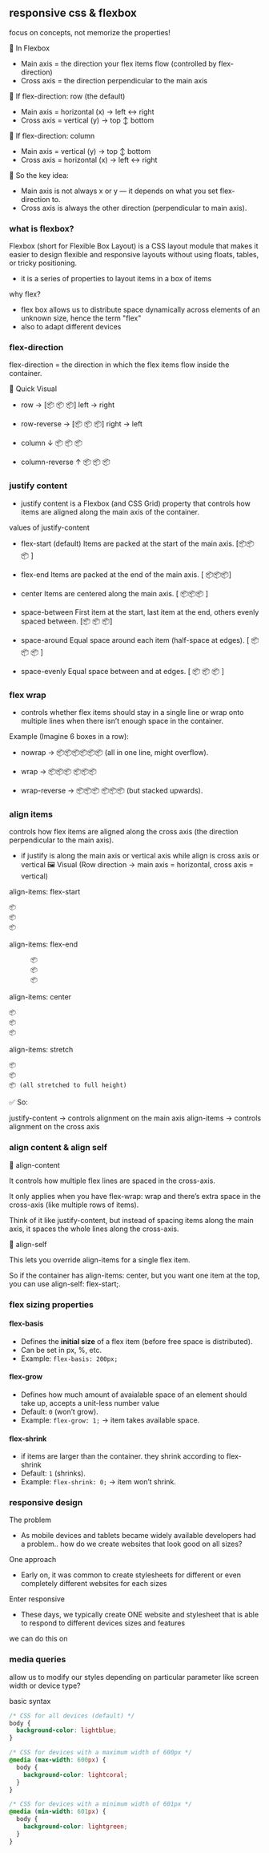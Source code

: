 ## responsive css & flexbox

focus on concepts, not memorize the properties!

🔑 In Flexbox

- Main axis = the direction your flex items flow (controlled by flex-direction)
- Cross axis = the direction perpendicular to the main axis

🔎 If flex-direction: row (the default)

- Main axis = horizontal (x) → left ↔ right
- Cross axis = vertical (y) → top ↕ bottom

🔎 If flex-direction: column

- Main axis = vertical (y) → top ↕ bottom
- Cross axis = horizontal (x) → left ↔ right

📌 So the key idea:

- Main axis is not always x or y — it depends on what you set flex-direction to.
- Cross axis is always the other direction (perpendicular to main axis).

### what is flexbox?

Flexbox (short for Flexible Box Layout) is a CSS layout module that makes it easier to design flexible and responsive layouts without using floats, tables, or tricky positioning.

- it is a series of properties to layout items in a box of items

why flex?

- flex box allows us to distribute space dynamically across elements of an unknown size, hence the term "flex"
- also to adapt different devices

### flex-direction

flex-direction = the direction in which the flex items flow inside the container.

📌 Quick Visual

- row → [📦 📦 📦] left → right

- row-reverse → [📦 📦 📦] right → left

- column ↓
  📦
  📦
  📦

- column-reverse ↑
  📦
  📦
  📦

### justify content

- justify content is a Flexbox (and CSS Grid) property that controls how items are aligned along the main axis of the container.

values of justify-content

- flex-start (default)
  Items are packed at the start of the main axis.
  [📦📦📦 ]

- flex-end
  Items are packed at the end of the main axis.
  [ 📦📦📦]

- center
  Items are centered along the main axis.
  [ 📦📦📦 ]

- space-between
  First item at the start, last item at the end, others evenly spaced between.
  [📦 📦 📦]

- space-around
  Equal space around each item (half-space at edges).
  [ 📦 📦 📦 ]

- space-evenly
  Equal space between and at edges.
  [ 📦 📦 📦 ]

### flex wrap

- controls whether flex items should stay in a single line or wrap onto multiple lines when there isn’t enough space in the container.

Example (Imagine 6 boxes in a row):

- nowrap → 📦📦📦📦📦📦 (all in one line, might overflow).

- wrap →
  📦📦📦
  📦📦📦

- wrap-reverse →
  📦📦📦
  📦📦📦 (but stacked upwards).

### align items

controls how flex items are aligned along the cross axis (the direction perpendicular to the main axis).

- if justify is along the main axis or vertical axis while align is cross axis or vertical
  🖼 Visual (Row direction → main axis = horizontal, cross axis = vertical)

align-items: flex-start

```
📦
📦
📦
```

align-items: flex-end

```
      📦
      📦
      📦
```

align-items: center

```
📦
📦
📦
```

align-items: stretch

```
📦
📦
📦 (all stretched to full height)
```

✅ So:

justify-content → controls alignment on the main axis
align-items → controls alignment on the cross axis

### align content & align self

🔹 align-content

It controls how multiple flex lines are spaced in the cross-axis.

It only applies when you have flex-wrap: wrap and there’s extra space in the cross-axis (like multiple rows of items).

Think of it like justify-content, but instead of spacing items along the main axis, it spaces the whole lines along the cross-axis.

🔹 align-self

This lets you override align-items for a single flex item.

So if the container has align-items: center, but you want one item at the top, you can use align-self: flex-start;.

### flex sizing properties

#### flex-basis

- Defines the **initial size** of a flex item (before free space is distributed).
- Can be set in px, %, etc.
- Example: `flex-basis: 200px;`

#### flex-grow

- Defines how much amount of avaialable space of an element should take up, accepts a unit-less number value
- Default: `0` (won’t grow).
- Example: `flex-grow: 1;` → item takes available space.

#### flex-shrink

- if items are larger than the container. they shrink according to flex-shrink
- Default: `1` (shrinks).
- Example: `flex-shrink: 0;` → item won’t shrink.

### responsive design

The problem

- As mobile devices and tablets became widely available developers had a problem.. how do we create websites that look good on all sizes?

One approach

- Early on, it was common to create stylesheets for different or even completely different websites for each sizes

Enter responsive

- These days, we typically create ONE website and stylesheet that is able to respond to different devices sizes and features

we can do this on

### media queries

allow us to modify our styles depending on particular parameter like screen width or device type?

basic syntax
```css
/* CSS for all devices (default) */
body {
  background-color: lightblue;
}

/* CSS for devices with a maximum width of 600px */
@media (max-width: 600px) {
  body {
    background-color: lightcoral;
  }
}

/* CSS for devices with a minimum width of 601px */
@media (min-width: 601px) {
  body {
    background-color: lightgreen;
  }
}

```
